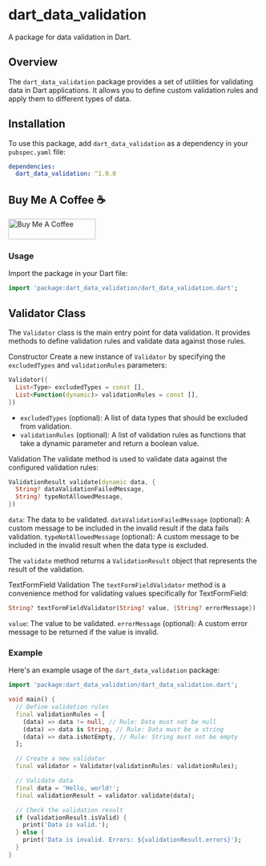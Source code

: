 # dart_data_validation

A package for data validation in Dart.

## Overview

The `dart_data_validation` package provides a set of utilities for validating data in Dart applications. It allows you to define custom validation rules and apply them to different types of data.

## Installation

To use this package, add `dart_data_validation` as a dependency in your `pubspec.yaml` file:

```yaml
dependencies:
  dart_data_validation: ^1.0.0
```

## Buy Me A Coffee ☕️

<a href="https://www.buymeacoffee.com/altaysakarya" target="_blank"><img src="https://cdn.buymeacoffee.com/buttons/default-orange.png" alt="Buy Me A Coffee" height="41" width="174"></a>

### Usage

Import the package in your Dart file:

```dart
import 'package:dart_data_validation/dart_data_validation.dart';
```

## Validator Class

The `Validator` class is the main entry point for data validation. It provides methods to define validation rules and validate data against those rules.

Constructor
Create a new instance of `Validator` by specifying the `excludedTypes` and `validationRules` parameters:

```dart
Validator({
  List<Type> excludedTypes = const [],
  List<Function(dynamic)> validationRules = const [],
})
```

* `excludedTypes` (optional): A list of data types that should be excluded from validation.
* `validationRules` (optional): A list of validation rules as functions that take a dynamic parameter and return a boolean value.

Validation
The validate method is used to validate data against the configured validation rules:

```dart
ValidationResult validate(dynamic data, {
  String? dataValidationFailedMessage,
  String? typeNotAllowedMessage,
})
```

`data`: The data to be validated.
`dataValidationFailedMessage` (optional): A custom message to be included in the invalid result if the data fails validation.
`typeNotAllowedMessage` (optional): A custom message to be included in the invalid result when the data type is excluded.

The `validate` method returns a `ValidationResult` object that represents the result of the validation.

TextFormField Validation
The `textFormFieldValidator` method is a convenience method for validating values specifically for TextFormField:

```dart
String? textFormFieldValidator(String? value, {String? errorMessage})
```

`value`: The value to be validated.
`errorMessage` (optional): A custom error message to be returned if the value is invalid.

### Example

Here's an example usage of the `dart_data_validation` package:

```dart
import 'package:dart_data_validation/dart_data_validation.dart';

void main() {
  // Define validation rules
  final validationRules = [
    (data) => data != null, // Rule: Data must not be null
    (data) => data is String, // Rule: Data must be a string
    (data) => data.isNotEmpty, // Rule: String must not be empty
  ];

  // Create a new validator
  final validator = Validator(validationRules: validationRules);

  // Validate data
  final data = 'Hello, world!';
  final validationResult = validator.validate(data);

  // Check the validation result
  if (validationResult.isValid) {
    print('Data is valid.');
  } else {
    print('Data is invalid. Errors: ${validationResult.errors}');
  }
}
```

